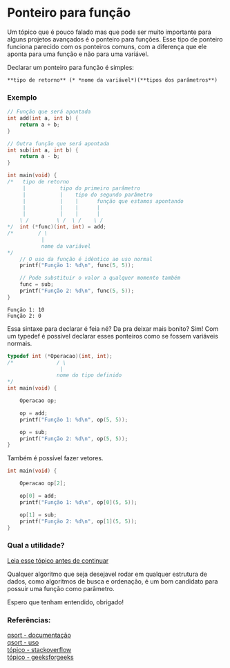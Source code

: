 # Ponteiro para função

Um tópico que é pouco falado mas que pode ser muito importante para alguns projetos avançados é o ponteiro para funções. Esse tipo de ponteiro funciona parecido com os ponteiros comuns, com a diferença que ele aponta para uma função e não para uma variável.

Declarar um ponteiro para função é simples:

`**tipo de retorno** (* *nome da variável*)(**tipos dos parâmetros**)`

### Exemplo

```c
// Função que será apontada
int add(int a, int b) {
    return a + b;
}

// Outra função que será apontada
int sub(int a, int b) {
    return a - b;
}

int main(void) {
/*   tipo de retorno
     |           tipo do primeiro parâmetro
     |           |    tipo do segundo parâmetro
     |           |    |      função que estamos apontando
     |           |    |      |
     |           |    |      |
    \ /         \ /  \ /    \ /
*/  int (*func)(int, int) = add;
/*        / \
           |
           nome da variável
*/
    // O uso da função é idêntico ao uso normal
    printf("Função 1: %d\n", func(5, 5));

    // Pode substituir o valor a qualquer momento também
    func = sub;
    printf("Função 2: %d\n", func(5, 5));
}
```

```
Função 1: 10
Função 2: 0
```

Essa sintaxe para declarar é feia né? Da pra deixar mais bonito? Sim! Com um typedef é possível declarar esses ponteiros como se fossem variáveis normais.
```c
typedef int (*Operacao)(int, int);
/*              / \
                 |
                nome do tipo definido
*/
int main(void) {

    Operacao op;

    op = add;
    printf("Função 1: %d\n", op(5, 5));

    op = sub;
    printf("Função 2: %d\n", op(5, 5));
}
```

Também é possível fazer vetores.
```c
int main(void) {

    Operacao op[2];

    op[0] = add;
    printf("Função 1: %d\n", op[0](5, 5));

    op[1] = sub;
    printf("Função 2: %d\n", op[1](5, 5));
}
```

### Qual a utilidade?

[Leia esse tópico antes de continuar](./1-1-qsort.md) <br>

Qualquer algoritmo que seja desejavel rodar em qualquer estrutura de dados, como algoritmos de busca e ordenação, é um bom candidato para possuir uma função como parâmetro.

Espero que tenham entendido, obrigado!

### Referências:
[qsort - documentação](https://www.cplusplus.com/reference/cstdlib/qsort/) <br>
[qsort - uso](https://www.galirows.com.br/meublog/programacao/utilizacao-funcao-qsort/) <br>
[tópico - stackoverflow](https://stackoverflow.com/questions/840501/how-do-function-pointers-in-c-work) <br>
[tópico - geeksforgeeks](https://www.geeksforgeeks.org/function-pointer-in-c/) <br>
